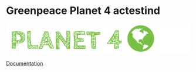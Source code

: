 # Greenpeace Planet 4 actestind

![Planet4](./planet4.png)

[Documentation](https://support.greenpeace.org/planet4/nro-customization/deployment)

